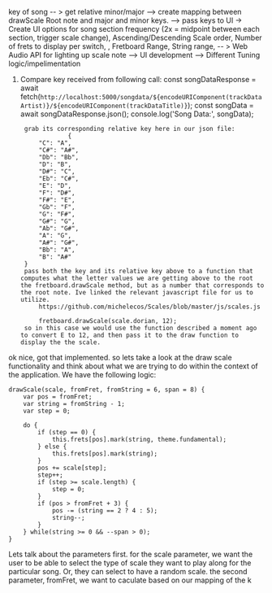 key of song -- > get relative minor/major --> create mapping between drawScale Root note and major and minor keys. --> pass keys to UI -> Create UI options for song section frequency (2x = midpoint between each section, trigger scale change), Ascending/Descending Scale order, Number of frets to display per switch, , Fretboard Range, String range, -- > Web Audio API for lighting up scale note --> UI development --> Different Tuning logic/impelimentation

1) Compare key received from following call:
       const songDataResponse = await fetch(`http://localhost:5000/songdata/${encodeURIComponent(trackDataArtist)}/${encodeURIComponent(trackDataTitle)}`);
                const songData = await songDataResponse.json();
                console.log('Song Data:', songData);  

        grab its corresponding relative key here in our json file:
                    {
            "C": "A",
            "C#": "A#",
            "Db": "Bb",
            "D": "B",
            "D#": "C",
            "Eb": "C#",
            "E": "D",
            "F": "D#",
            "F#": "E",
            "Gb": "F",
            "G": "F#",
            "G#": "G",
            "Ab": "G#",
            "A": "G",
            "A#": "G#",
            "Bb": "A",
            "B": "A#"
        }
        pass both the key and its relative key above to a function that computes what the letter values we are getting above to the root the fretboard.drawScale method, but as a number that corresponds to the root note. Ive linked the relevant javascript file for us to utilize. 
            https://github.com/michelecos/Scales/blob/master/js/scales.js
            
            fretboard.drawScale(scale.dorian, 12);
        so in this case we would use the function described a moment ago to convert E to 12, and then pass it to the draw function to display the the scale. 
        
ok nice, got that implemented. so lets take a look at the draw scale functionality and think about what we are trying to do within the context of the application. We have the following logic:

    drawScale(scale, fromFret, fromString = 6, span = 8) {
        var pos = fromFret;
        var string = fromString - 1;
        var step = 0;

        do {
            if (step == 0) {
                this.frets[pos].mark(string, theme.fundamental);
            } else {
                this.frets[pos].mark(string);
            }
            pos += scale[step];
            step++;
            if (step >= scale.length) {
                step = 0;
            }
            if (pos > fromFret + 3) {
                pos -= (string == 2 ? 4 : 5);
                string--;
            }
        } while(string >= 0 && --span > 0);
    }

Lets talk about the parameters first. for the scale parameter, we want the user to be able to select the type of scale they want to play along for the particular song. Or, they can select to have a random scale. the second parameter, fromFret, we want to caculate based on our mapping of the k